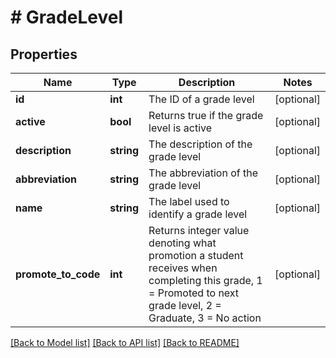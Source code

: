 # # GradeLevel

## Properties

Name | Type | Description | Notes
------------ | ------------- | ------------- | -------------
**id** | **int** | The ID of a grade level | [optional]
**active** | **bool** | Returns true if the grade level is active | [optional]
**description** | **string** | The description of the grade level | [optional]
**abbreviation** | **string** | The abbreviation of the grade level | [optional]
**name** | **string** | The label used to identify a grade level | [optional]
**promote_to_code** | **int** | Returns integer value denoting what promotion a student receives when completing this grade, 1 &#x3D; Promoted to next grade level, 2 &#x3D; Graduate, 3 &#x3D; No action | [optional]

[[Back to Model list]](../../README.md#models) [[Back to API list]](../../README.md#endpoints) [[Back to README]](../../README.md)
